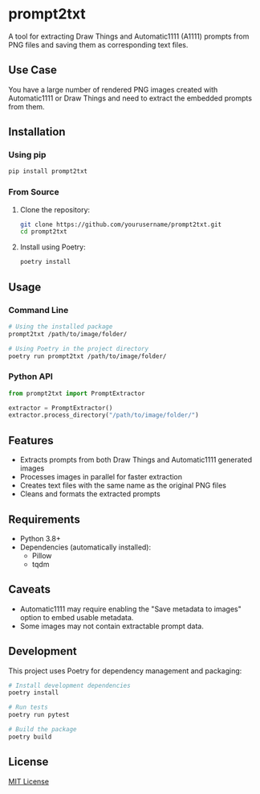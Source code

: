# prompt2txt

A tool for extracting Draw Things and Automatic1111 (A1111) prompts from PNG files and saving them as corresponding text files.

## Use Case

You have a large number of rendered PNG images created with Automatic1111 or Draw Things and need to extract the embedded prompts from them.

## Installation

### Using pip

```bash
pip install prompt2txt
```

### From Source

1. Clone the repository:
   ```bash
   git clone https://github.com/yourusername/prompt2txt.git
   cd prompt2txt
   ```

2. Install using Poetry:
   ```bash
   poetry install
   ```

## Usage

### Command Line

```bash
# Using the installed package
prompt2txt /path/to/image/folder/

# Using Poetry in the project directory
poetry run prompt2txt /path/to/image/folder/
```

### Python API

```python
from prompt2txt import PromptExtractor

extractor = PromptExtractor()
extractor.process_directory("/path/to/image/folder/")
```

## Features

- Extracts prompts from both Draw Things and Automatic1111 generated images
- Processes images in parallel for faster extraction
- Creates text files with the same name as the original PNG files
- Cleans and formats the extracted prompts

## Requirements

- Python 3.8+
- Dependencies (automatically installed):
  - Pillow
  - tqdm

## Caveats

- Automatic1111 may require enabling the "Save metadata to images" option to embed usable metadata.
- Some images may not contain extractable prompt data.

## Development

This project uses Poetry for dependency management and packaging:

```bash
# Install development dependencies
poetry install

# Run tests
poetry run pytest

# Build the package
poetry build
```

## License

[MIT License](LICENSE)
